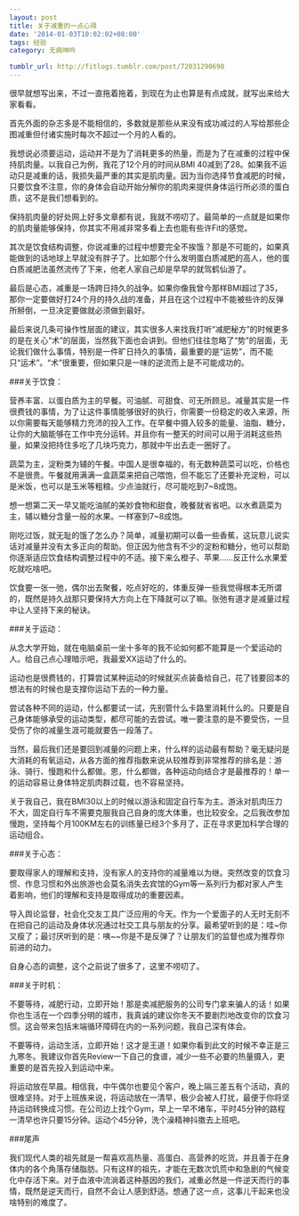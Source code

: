 ```yaml
---
layout: post
title: 关于减重的一点心得
date: '2014-01-03T10:02:02+08:00'
tags: 经验
category: 无病呻吟

tumblr_url: http://fitlogs.tumblr.com/post/72031290698
---
```


很早就想写出来，不过一直拖着拖着，到现在为止也算是有点成就，就写出来给大家看看。

首先外面的杂志多是不能相信的，多数就是那些从来没有成功减过的人写给那些企图减重但付诸实施时每次不超过一个月的人看的。

我想说必须要运动，运动并不是为了消耗更多的热量，而是为了在减重的过程中保持肌肉量。以我自己为例，我花了12个月的时间从BMI 40减到了28。如果我不运动只是减重的话，我损失最严重的其实是肌肉量。因为当你选择节食减肥的时候，只要饮食不注意，你的身体会自动开始分解你的肌肉来提供身体运行所必须的蛋白质，这不是我们想看到的。

保持肌肉量的好处网上好多文章都有说，我就不唠叨了。最简单的一点就是如果你的肌肉量能够保持，你其实不用减非常多看上去也能有些许Fit的感觉。

其次是饮食结构调整，你说减重的过程中想要完全不挨饿？那是不可能的，如果真能做到的话地球上早就没有胖子了。比如那个什么发明蛋白质减肥的高人，他的蛋白质减肥法虽然流传了下来，他老人家自己却是早早的就驾鹤仙游了。

最后是心态，减重是一场跨日持久的战争。如果你像我曾今那样BMI超过了35，那你一定要做好打24个月的持久战的准备，并且在这个过程中不能被些许的反弹所掰倒，一旦决定要做就必须做到最好。

最后来说几条可操作性层面的建议，其实很多人来找我打听“减肥秘方”的时候更多的是在关心“术”的层面，当然我下面也会讲到。但他们往往忽略了“势”的层面，无论我们做什么事情，特别是一件旷日持久的事情，最重要的是“运势”，而不能只“运术”。“术”很重要，但如果只是一味的逆流而上是不可能成功的。

###关于饮食：

营养丰富、以蛋白质为主的早餐。可油腻、可甜食、可无所顾忌。减量其实是一件很费钱的事情，为了让这件事情能够很好的执行，你需要一份稳定的收入来源，所以你需要每天能够精力充沛的投入工作。在早餐中摄入较多的能量、油脂、糖分，让你的大脑能够在工作中充分运转。并且你有一整天的时间可以用于消耗这些热量，如果没把持住多吃了几块巧克力，那就中午出去走一圈好了。

蔬菜为主，淀粉类为辅的午餐。中国人是很幸福的，有无数种蔬菜可以吃，价格也不是很贵。午餐就用满满一盒蔬菜来把自己喂饱，但不能忘了还要补充淀粉，可以是米饭，也可以是玉米等粗粮。少点油就行，尽可能吃到7~8成饱。

想一想第二天一早又能吃油腻的美妙食物和甜食，晚餐就省省吧。以水煮蔬菜为主，辅以糖分含量一般的水果。一样塞到7~8成饱。

刚吃过饭，就无耻的饿了怎么办？简单，减量初期可以备一些香蕉，这玩意儿说实话对减量并没有太多正向的帮助。但正因为他含有不少的淀粉和糖分，他可以帮助你逐渐适应饮食结构调整过程中的不适。接下来么橙子、苹果……反正什么水果爱吃就吃啥吧。

饮食要一张一弛，偶尔出去聚餐，吃点好吃的，体重反弹一些我觉得根本无所谓的，既然是持久战那只要保持大方向上在下降就可以了嘛。张弛有道才是减量过程中让人坚持下来的秘诀。


###关于运动：

从念大学开始，就在电脑桌前一坐十多年的我不论如何都不能算是一个爱运动的人。给自己点心理暗示吧，我最爱XX运动了什么的。

运动也是很费钱的，打算尝试某种运动的时候就买点装备给自己，花了钱要回本的想法有的时候也是支撑你运动下去的一种力量。

尝试各种不同的运动，什么都要试一试，先别管什么卡路里消耗什么的。只要是自己身体能够承受的运动类型，都尽可能的去尝试。唯一要注意的是不要受伤，一旦受伤了你的减量生涯可能就要告一段落了。

当然，最后我们还是要回到减量的问题上来，什么样的运动最有帮助？毫无疑问是大消耗的有氧运动，从各方面的推荐指数来说从较推荐到非常推荐的排名是：游泳、骑行、慢跑和什么都做。恩，什么都做，各种运动向结合才是最推荐的！单一的运动容易让身体特定肌肉群过载，也不容易坚持。


关于我自己，我在BMI30以上的时候以游泳和固定自行车为主。游泳对肌肉压力不大，固定自行车不需要克服我自己自身的庞大体重，也比较安全。之后我改参加慢跑，坚持每个月100KM左右的训练量已经3个多月了，正在寻求更加科学合理的运动组合。

###关于心态：

要取得家人的理解和支持，没有家人的支持你的减量难以为继。突然改变的饮食习惯、作息习惯和外出旅游也会莫名消失去宾馆的Gym等一系列行为都对家人产生着影响，他们的理解和支持是取得成功的重要因素。

导入舆论监督，社会化交友工具广泛应用的今天。作为一个爱面子的人无时无刻不在把自己的运动及身体状况通过社交工具与朋友的分享。最希望听到的是：哇~你又瘦了；最讨厌听到的是：咦~~你是不是反弹了？让朋友们的监督也成为推荐你前进的动力。


自身心态的调整，这个之前说了很多了，这里不唠叨了。

###关于时机：


不要等待，减肥行动，立即开始！那是卖减肥服务的公司专门拿来骗人的话！如果你也生活在一个四季分明的城市，我真诚的建议你冬天不要剧烈地改变你的饮食习惯。这会带来包括末端循环障碍在内的一系列问题，我自己深有体会。

不要等待，运动生活，立即开始！这才是王道！如果你看到此文的时候不幸正是三九寒冬。我建议你首先Review一下自己的食谱，减少一些不必要的热量摄入，更重要的是首先投入到运动中来。

将运动放在早晨。相信我，中午偶尔也要见个客户，晚上隔三差五有个活动，真的很难坚持。对于上班族来说，将运动放在一清早，极少会被人打扰，最便于你将坚持运动转换成习惯。在公司边上找个Gym，早上一早不堵车，平时45分钟的路程一清早也许只要15分钟。运动个45分钟，洗个澡精神抖擞去上班吧。

###尾声

我们现代人类的祖先就是一帮喜欢高热量、高蛋白、高营养的吃货。并且善于在身体内的各个角落存储脂肪。只有这样的祖先，才能在无数次饥荒中和急剧的气候变化中存活下来。对于血液中流淌着这种基因的我们，减重必然是一件逆天而行的事情，既然是逆天而行，自然不会让人感到舒适。想通了这一点，这事儿干起来也没啥特别的难度了。